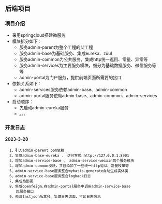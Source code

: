 ## 后端项目

### 项目介绍

- 采用springcloud搭建微服务
- 模块拆分如下：<br>
    - 服务admin-parent为整个工程的父工程
    - 服务admin-base为基础服务、集成eureka、zuul
    - 服务admin-common为公共服务，集成http统一返回、常量、异常等
    - 服务admin-services为主要服务模块，细分为基础数据服务、微信服务等等
    - admin-portal为门户服务，提供前端页面所需要的接口 </br>
- 依赖关系如下：<br>
    - admin-services服务依赖admin-base、admin-common
    - admin-portal服务依赖admin-base、admin-common、admin-services
- 启动顺序：<br>
    - 先启动admin-eureka服务
    - 。。。

### 开发日志
#### 2023-3-28
```
  1、引入admin-parent pom依赖
  2、集成admin-base-eureka ， 访问方式 http://127.0.0.1:8901
  3、增加admin-service-base 、 admin-service-weixin两个服务模块
  4、增加admin-common模块，并且添加了一些统一http返回、常量枚举等
  5、admin-service-base服务整合mybatis-generate自动生成实体类
  6、admin-service-base服务整合logback日志
  7、集成热部署
  8、集成openfeign,在admin-portal服务中调用admin-service-base
     的服务接口
  9、修改fastjson版本号、集成日志切面，打印日志信息
```

